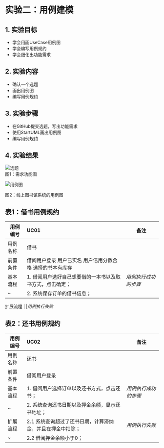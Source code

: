 # 实验二：用例建模

## 1. 实验目标

- 学会用画UseCase用例图
- 学会编写用例规约
- 学会细化出功能需求

## 2. 实验内容

- 确认一个选题
- 画出用例图
- 编写用例规约

## 3. 实验步骤

- 在GitHub提交选题，写出功能需求  
- 使用StartUML画出用例图
- 编写用例规约

## 4. 实验结果
![选题](https://raw.githubusercontent.com/756612440/uml-modeling-2020/master/students/1714080902238/Lab2-issue-detail.png)  
图1：需求功能图  

![用例图](https://raw.githubusercontent.com/756612440/uml-modeling-2020/master/students/1714080902238/Lab2-UseCase.jpg)  

图2：线上图书馆系统的用例图  

## 表1：借书用例规约  

用例编号  | UC01 | 备注  
-|:-|-  
用例名称  | 借书  |   
前置条件  | 借阅用户登录 用户已实名 用户信用分数合格 选择的书本有库存 |   
基本流程  | 1. 借阅用户选好自己想要借的一本书以及取书方式，点击确定；  |*用例执行成功的步骤*    
~| 2. 系统保存订单的借书信息；  |   

扩展流程  |  |*用例执行失败*    


## 表2：还书用例规约  

用例编号  | UC02 | 备注  
-|:-|-  
用例名称  | 还书  |   
前置条件  | 借阅用户登录  |   
基本流程  | 1. 借阅用户选择订单以及还书方式，点击还书；  |*用例执行成功的步骤*    
~| 2. 系统查询还书日期以及押金余额，显示还书地址；|      
扩展流程  |2.1 系统查询超过了还书日期，计算滞纳金，并且在押金中扣除；  |*用例执行失败*    
~| 2.2 借阅押金余额小于0；  | 

